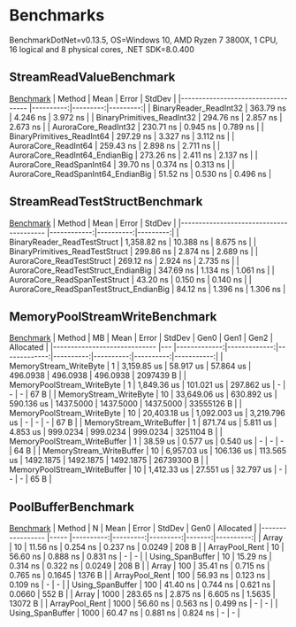 # Benchmarks
BenchmarkDotNet=v0.13.5, OS=Windows 10, AMD Ryzen 7 3800X, 1 CPU, 16 logical and 8 physical cores, .NET SDK=8.0.400

## StreamReadValueBenchmark
[Benchmark](https://github.com/Venomalia/AuroraLib.Core/blob/main/Benchmark/Benchmarks/StreamReadValueBenchmark.cs)
|                             Method |      Mean |    Error |   StdDev |
|----------------------------------- |----------:|---------:|---------:|
|             BinaryReader_ReadInt32 | 363.79 ns | 4.246 ns | 3.972 ns |
|         BinaryPrimitives_ReadInt32 | 294.76 ns | 2.857 ns | 2.673 ns |
|               AuroraCore_ReadInt32 | 230.71 ns | 0.945 ns | 0.789 ns |
|         BinaryPrimitives_ReadInt64 | 297.29 ns | 3.327 ns | 3.112 ns |
|               AuroraCore_ReadInt64 | 259.43 ns | 2.898 ns | 2.711 ns |
|     AuroraCore_ReadInt64_EndianBig | 273.26 ns | 2.411 ns | 2.137 ns |
|           AuroraCore_ReadSpanInt64 |  39.70 ns | 0.374 ns | 0.313 ns |
| AuroraCore_ReadSpanInt64_EndianBig |  51.52 ns | 0.530 ns | 0.496 ns |

## StreamReadTestStructBenchmark
[Benchmark](https://github.com/Venomalia/AuroraLib.Core/blob/main/Benchmark/Benchmarks/StreamReadTestStructBenchmark.cs)
|                                  Method |        Mean |     Error |   StdDev |
|---------------------------------------- |------------:|----------:|---------:|
|             BinaryReader_ReadTestStruct | 1,358.82 ns | 10.388 ns | 8.675 ns |
|         BinaryPrimitives_ReadTestStruct |   299.86 ns |  2.874 ns | 2.689 ns |
|               AuroraCore_ReadTestStruct |   269.12 ns |  2.924 ns | 2.735 ns |
|     AuroraCore_ReadTestStruct_EndianBig |   347.69 ns |  1.134 ns | 1.061 ns |
|           AuroraCore_ReadSpanTestStruct |    43.20 ns |  0.150 ns | 0.140 ns |
| AuroraCore_ReadSpanTestStruct_EndianBig |    84.12 ns |  1.396 ns | 1.306 ns |

## MemoryPoolStreamWriteBenchmark
[Benchmark](https://github.com/Venomalia/AuroraLib.Core/blob/main/Benchmark/Benchmarks/MemoryPoolStreamWriteBenchmark.cs)
|                       Method | MB |         Mean |        Error |       StdDev |      Gen0 |      Gen1 |      Gen2 |  Allocated |
|----------------------------- |--- |-------------:|-------------:|-------------:|----------:|----------:|----------:|-----------:|
|       MemoryStream_WriteByte |  1 |  3,159.85 us |    58.917 us |    57.864 us |  496.0938 |  496.0938 |  496.0938 |  2097439 B |
|   MemoryPoolStream_WriteByte |  1 |  1,849.36 us |   101.021 us |   297.862 us |         - |         - |         - |       67 B |
|       MemoryStream_WriteByte | 10 | 33,649.06 us |   630.892 us |   590.136 us | 1437.5000 | 1437.5000 | 1437.5000 | 33555126 B |
|   MemoryPoolStream_WriteByte | 10 | 20,403.18 us | 1,092.003 us | 3,219.796 us |         - |         - |         - |       67 B |
|     MemoryStream_WriteBuffer |  1 |    871.74 us |     5.811 us |     4.853 us |  999.0234 |  999.0234 |  999.0234 |  3251104 B |
| MemoryPoolStream_WriteBuffer |  1 |     38.59 us |     0.577 us |     0.540 us |         - |         - |         - |       64 B |
|     MemoryStream_WriteBuffer | 10 |  6,957.03 us |   106.136 us |   113.565 us | 1492.1875 | 1492.1875 | 1492.1875 | 26739300 B |
| MemoryPoolStream_WriteBuffer | 10 |  1,412.33 us |    27.551 us |    32.797 us |         - |         - |         - |       65 B |

## PoolBufferBenchmark
[Benchmark](https://github.com/Venomalia/AuroraLib.Core/blob/main/Benchmark/Benchmarks/PoolBufferBenchmark.cs)
|           Method |    N |      Mean |    Error |   StdDev |   Gen0 | Allocated |
|----------------- |----- |----------:|---------:|---------:|-------:|----------:|
|            Array |   10 |  11.56 ns | 0.254 ns | 0.237 ns | 0.0249 |     208 B |
|   ArrayPool_Rent |   10 |  56.60 ns | 0.888 ns | 0.831 ns |      - |         - |
| Using_SpanBuffer |   10 |  15.29 ns | 0.314 ns | 0.322 ns | 0.0249 |     208 B |
|            Array |  100 |  35.41 ns | 0.715 ns | 0.765 ns | 0.1645 |    1376 B |
|   ArrayPool_Rent |  100 |  56.93 ns | 0.123 ns | 0.109 ns |      - |         - |
| Using_SpanBuffer |  100 |  41.40 ns | 0.744 ns | 0.621 ns | 0.0660 |     552 B |
|            Array | 1000 | 283.65 ns | 2.875 ns | 6.605 ns | 1.5635 |   13072 B |
|   ArrayPool_Rent | 1000 |  56.60 ns | 0.563 ns | 0.499 ns |      - |         - |
| Using_SpanBuffer | 1000 |  60.47 ns | 0.881 ns | 0.824 ns |      - |         - |
